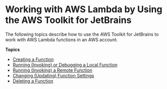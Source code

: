 # Working with AWS Lambda by Using the AWS Toolkit for JetBrains<a name="building-lambda"></a>

The following topics describe how to use the AWS Toolkit for JetBrains to work with AWS Lambda functions in an AWS account\.

**Topics**
+ [Creating a Function](create-new-lambda.md)
+ [Running \(Invoking\) or Debugging a Local Function](invoke-lambda.md)
+ [Running \(Invoking\) a Remote Function](lambda-remote.md)
+ [Changing \(Updating\) Function Settings](lambda-update.md)
+ [Deleting a Function](lambda-delete.md)